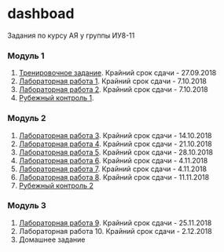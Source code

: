 # dashboad
Задания по курсу АЯ у группы ИУ8-11

### Модуль 1
1. [Тренировочное задание](https://classroom.github.com/a/J-dNYuEp). Крайний срок сдачи - 27.09.2018
1. [Лабораторная работа 1](https://classroom.github.com/a/xlw20pCh). Крайний срок сдачи - 7.10.2018
1. [Лабораторная работа 2](https://classroom.github.com/a/2X6V_aUg). Крайний срок сдачи - 7.10.2018
1. [Рубежный контроль 1]().

### Модуль 2
1. [Лабораторная работа 3](https://classroom.github.com/a/_RQsQRk1). Крайний срок сдачи - 14.10.2018
1. [Лабораторная работа 4](https://classroom.github.com/a/TcNNcoUZ). Крайний срок сдачи - 21.10.2018
1. [Лабораторная работа 5](https://classroom.github.com/a/LDw_ex7S). Крайний срок сдачи - 28.10.2018
1. [Лабораторная работа 6](https://classroom.github.com/a/MDvVUn1u). Крайний срок сдачи - 4.11.2018
1. [Лабораторная работа 7](https://classroom.github.com/a/kdMbbZ7Q). Крайний срок сдачи - 4.11.2018
1. [Лабораторная работа 8](https://classroom.github.com/a/ZiUQGmfR). Крайний срок сдачи - 11.11.2018
1. [Рубежный контроль 2]()

### Модуль 3
1. [Лабораторная работа 9](https://classroom.github.com/a/iq56isZ-). Крайний срок сдачи - 25.11.2018
1. Лабораторная работа 10. Крайний срок сдачи - 2.12.2018
1. Домашнее задание
